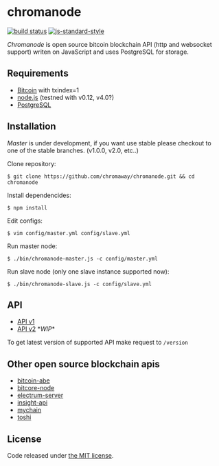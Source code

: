 # chromanode

[![build status](https://img.shields.io/travis/chromaway/chromanode.svg?branch=master&style=flat-square)](http://travis-ci.org/chromaway/chromanode)
[![js-standard-style](https://img.shields.io/badge/code%20style-standard-brightgreen.svg?style=flat-square)](https://github.com/feross/standard)

*Chromanode* is open source bitcoin blockchain API (http and websocket support) writen on JavaScript and uses PostgreSQL for storage.

## Requirements

  * [Bitcoin](https://bitcoin.org/en/download) with txindex=1
  * [node.js](http://www.nodejs.org/download/) (testned with v0.12, v4.0?)
  * [PostgreSQL](http://www.postgresql.org/download/)

## Installation

  *Master* is under development, if you want use stable please checkout to one of the stable branches. (v1.0.0, v2.0, etc..)

  Clone repository:

    $ git clone https://github.com/chromaway/chromanode.git && cd chromanode

  Install dependencides:

    $ npm install

  Edit configs:

    $ vim config/master.yml config/slave.yml

  Run master node:

    $ ./bin/chromanode-master.js -c config/master.yml

  Run slave node (only one slave instance supported now):

    $ ./bin/chromanode-slave.js -c config/slave.yml

## API

  * [API v1](docs/API_v1.md)
  * [API v2](docs/API_v2.md) \**WIP*\*

To get latest version of supported API make request to `/version`

## Other open source blockchain apis

  * [bitcoin-abe](https://github.com/bitcoin-abe/bitcoin-abe)
  * [bitcore-node](https://github.com/bitpay/bitcore-node)
  * [electrum-server](https://github.com/spesmilo/electrum-server)
  * [insight-api](https://github.com/bitpay/insight-api)
  * [mychain](https://github.com/thofmann/mychain)
  * [toshi](https://github.com/coinbase/toshi)

## License

Code released under [the MIT license](https://github.com/chromaway/chromanode/blob/master/LICENSE).
